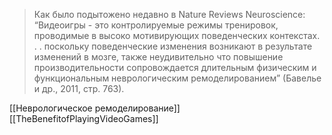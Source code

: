 >Как было подытожено недавно в Nature Reviews Neuroscience: 
>“Видеоигры - это контролируемые режимы тренировок, проводимые в высоко мотивирующих поведенческих контекстах. . . поскольку поведенческие изменения возникают в результате изменений в мозге, также неудивительно что повышение производительности сопровождается длительным физическим и функциональным неврологическим ремоделированием” (Бавелье и др., 2011, стр. 763).

[[Неврологическое ремоделирование]]
[[TheBenefitofPlayingVideoGames]]
